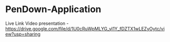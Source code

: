 # PenDown-Application


Live Link Video presentation - https://drive.google.com/file/d/1U0cRuWpMLYG_yI1Y_fDZTX1wLEZyOytc/view?usp=sharing
